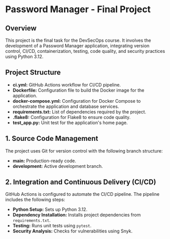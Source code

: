 # Password Manager - Final Project

## Overview

This project is the final task for the DevSecOps course. It involves the development of a Password Manager application, integrating version control, CI/CD, containerization, testing, code quality, and security practices using Python 3.12.

## Project Structure

- **ci.yml:** GitHub Actions workflow for CI/CD pipeline.
- **Dockerfile:** Configuration file to build the Docker image for the application.
- **docker-compose.yml:** Configuration for Docker Compose to orchestrate the application and database services.
- **requirements.txt:** List of dependencies required by the project.
- **.flake8:** Configuration for Flake8 to ensure code quality.
- **test_app.py:** Unit test for the application's home page.

## 1. Source Code Management

The project uses Git for version control with the following branch structure:
- **main:** Production-ready code.
- **development:** Active development branch.

## 2. Integration and Continuous Delivery (CI/CD)

GitHub Actions is configured to automate the CI/CD pipeline. The pipeline includes the following steps:

- **Python Setup:** Sets up Python 3.12.
- **Dependency Installation:** Installs project dependencies from `requirements.txt`.
- **Testing:** Runs unit tests using `pytest`.
- **Security Analysis:** Checks for vulnerabilities using Snyk.


